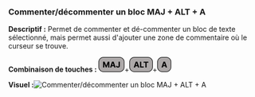 ### Commenter/décommenter un bloc MAJ + ALT + A

**Descriptif :** Permet de commenter et dé-commenter un bloc de texte sélectionné, mais permet aussi d'ajouter une zone de commentaire où le curseur se trouve.

**Combinaison de touches :** ![MAJ](../touches/MAJ.png)+![ALT](../touches/ALT.png)+![A](../touches/A.png)

**Visuel :**![Commenter/décommenter un bloc MAJ + ALT + A](gifs/maj_alt_a.gif)